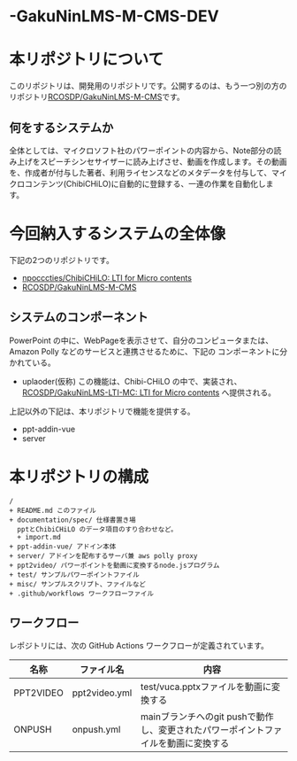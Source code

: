 # -GakuNinLMS-M-CMS-DEV

# 本リポジトリについて

このリポジトリは、開発用のリポジトリです。公開するのは、もう一つ別の方のリポジトリ[RCOSDP/GakuNinLMS-M-CMS](https://github.com/RCOSDP/GakuNinLMS-M-CMS)です。

## 何をするシステムか

全体としては、マイクロソフト社のパワーポイントの内容から、Note部分の読み上げをスピーチシンセサイザーに読み上げさせ、動画を作成します。その動画を、作成者が付与した著者、利用ライセンスなどのメタデータを付与して、マイクロコンテンツ(ChibiCHiLO)に自動的に登録する、一連の作業を自動化します。

# 今回納入するシステムの全体像

下記の2つのリポジトリです。

- [npocccties/ChibiCHiLO: LTI for Micro contents](https://github.com/npocccties/ChibiCHiLO)
- [RCOSDP/GakuNinLMS-M-CMS](https://github.com/RCOSDP/GakuNinLMS-M-CMS)

## システムのコンポーネント

PowerPoint の中に、WebPageを表示させて、自分のコンピュータまたは、Amazon Polly などのサービスと連携させるために、下記の
コンポーネントに分かれている。

- uplaoder(仮称) この機能は、Chibi-CHiLO の中で、実装され、 [RCOSDP/GakuNinLMS-LTI-MC: LTI for Micro contents](https://github.com/RCOSDP/GakuNinLMS-LTI-MC) へ提供される。

上記以外の下記は、本リポジトリで機能を提供する。

- ppt-addin-vue
- server


# 本リポジトリの構成


```
/
+ README.md このファイル
+ documentation/spec/ 仕様書置き場
  pptとChibiCHiLO のデータ項目のすり合わせなど。
  + import.md
+ ppt-addin-vue/ アドイン本体
+ server/ アドインを配布するサーバ兼 aws polly proxy
+ ppt2video/ パワーポイントを動画に変換するnode.jsプログラム
+ test/ サンプルパワーポイントファイル
+ misc/ サンプルスクリプト、ファイルなど
+ .github/workflows ワークフローファイル
```

## ワークフロー

レポジトリには、次の GitHub Actions ワークフローが定義されています。

|名称|ファイル名|内容|
|---|---|---|
|PPT2VIDEO|ppt2video.yml|test/vuca.pptxファイルを動画に変換する|
|ONPUSH|onpush.yml|mainブランチへのgit pushで動作し、変更されたパワーポイントファイルを動画に変換する|
